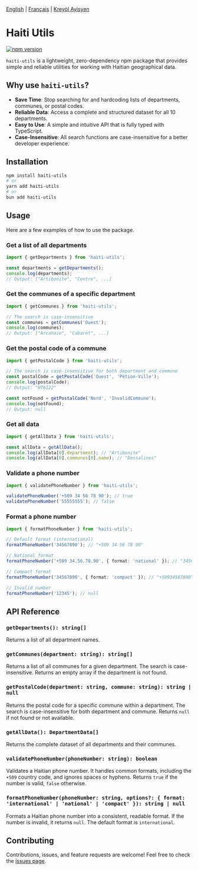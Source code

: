 [English](./README.md) | [Français](./README.fr.md) | [Kreyòl Ayisyen](./README.ht.md)

# Haiti Utils

[![npm version](https://img.shields.io/npm/v/@dolphfi_/haiti-utils.svg)](https://www.npmjs.com/package/@dolphfi_/haiti-utils)

`haiti-utils` is a lightweight, zero-dependency npm package that provides simple and reliable utilities for working with Haitian geographical data.

## Why use `haiti-utils`?

- **Save Time**: Stop searching for and hardcoding lists of departments, communes, or postal codes.
- **Reliable Data**: Access a complete and structured dataset for all 10 departments.
- **Easy to Use**: A simple and intuitive API that is fully typed with TypeScript.
- **Case-Insensitive**: All search functions are case-insensitive for a better developer experience.

## Installation

```bash
npm install haiti-utils
# or
yarn add haiti-utils
# or
bun add haiti-utils
```

## Usage

Here are a few examples of how to use the package.

### Get a list of all departments

```typescript
import { getDepartments } from 'haiti-utils';

const departments = getDepartments();
console.log(departments);
// Output: ["Artibonite", "Centre", ...]
```

### Get the communes of a specific department

```typescript
import { getCommunes } from 'haiti-utils';

// The search is case-insensitive
const communes = getCommunes('Ouest'); 
console.log(communes);
// Output: ["Arcahaie", "Cabaret", ...]
```

### Get the postal code of a commune

```typescript
import { getPostalCode } from 'haiti-utils';

// The search is case-insensitive for both department and commune
const postalCode = getPostalCode('Ouest', 'Pétion-Ville');
console.log(postalCode);
// Output: "HT6122"

const notFound = getPostalCode('Nord', 'InvalidCommune');
console.log(notFound);
// Output: null
```

### Get all data

```typescript
import { getAllData } from 'haiti-utils';

const allData = getAllData();
console.log(allData[0].department); // "Artibonite"
console.log(allData[0].communes[0].name); // "Dessalines"
```

### Validate a phone number

```typescript
import { validatePhoneNumber } from 'haiti-utils';

validatePhoneNumber('+509 34 56 78 90'); // true
validatePhoneNumber('55555555'); // false
```

### Format a phone number

```typescript
import { formatPhoneNumber } from 'haiti-utils';

// Default format (international)
formatPhoneNumber('34567890'); // "+509 34 56 78 90"

// National format
formatPhoneNumber('+509 34.56.78.90', { format: 'national' }); // "3456-7890"

// Compact format
formatPhoneNumber('34567890', { format: 'compact' }); // "+50934567890"

// Invalid number
formatPhoneNumber('12345'); // null
```

## API Reference

### `getDepartments(): string[]`

Returns a list of all department names.

### `getCommunes(department: string): string[]`

Returns a list of all communes for a given department. The search is case-insensitive. Returns an empty array if the department is not found.

### `getPostalCode(department: string, commune: string): string | null`

Returns the postal code for a specific commune within a department. The search is case-insensitive for both department and commune. Returns `null` if not found or not available.

### `getAllData(): DepartmentData[]`

Returns the complete dataset of all departments and their communes.

### `validatePhoneNumber(phoneNumber: string): boolean`

Validates a Haitian phone number. It handles common formats, including the `+509` country code, and ignores spaces or hyphens. Returns `true` if the number is valid, `false` otherwise.

### `formatPhoneNumber(phoneNumber: string, options?: { format: 'international' | 'national' | 'compact' }): string | null`

Formats a Haitian phone number into a consistent, readable format. If the number is invalid, it returns `null`. The default format is `international`.

## Contributing

Contributions, issues, and feature requests are welcome! Feel free to check the [issues page](https://github.com/dolphfi/haiti-utils/issues).

